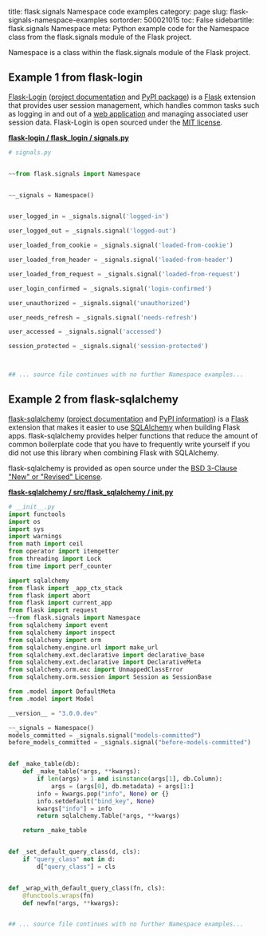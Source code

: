 title: flask.signals Namespace code examples
category: page
slug: flask-signals-namespace-examples
sortorder: 500021015
toc: False
sidebartitle: flask.signals Namespace
meta: Python example code for the Namespace class from the flask.signals module of the Flask project.


Namespace is a class within the flask.signals module of the Flask project.


## Example 1 from flask-login
[Flask-Login](https://github.com/maxcountryman/flask-login)
([project documentation](https://flask-login.readthedocs.io/en/latest/)
and [PyPI package](https://pypi.org/project/Flask-Login/))
is a [Flask](/flask.html) extension that provides user session
management, which handles common tasks such as logging in
and out of a [web application](/web-development.html) and
managing associated user session data. Flask-Login is
open sourced under the
[MIT license](https://github.com/maxcountryman/flask-login/blob/master/LICENSE).

[**flask-login / flask_login / signals.py**](https://github.com/maxcountryman/flask-login/blob/master/flask_login/./signals.py)

```python
# signals.py


~~from flask.signals import Namespace


~~_signals = Namespace()


user_logged_in = _signals.signal('logged-in')

user_logged_out = _signals.signal('logged-out')

user_loaded_from_cookie = _signals.signal('loaded-from-cookie')

user_loaded_from_header = _signals.signal('loaded-from-header')

user_loaded_from_request = _signals.signal('loaded-from-request')

user_login_confirmed = _signals.signal('login-confirmed')

user_unauthorized = _signals.signal('unauthorized')

user_needs_refresh = _signals.signal('needs-refresh')

user_accessed = _signals.signal('accessed')

session_protected = _signals.signal('session-protected')



## ... source file continues with no further Namespace examples...

```


## Example 2 from flask-sqlalchemy
[flask-sqlalchemy](https://github.com/pallets/flask-sqlalchemy)
([project documentation](https://flask-sqlalchemy.palletsprojects.com/en/2.x/)
and
[PyPI information](https://pypi.org/project/Flask-SQLAlchemy/)) is a
[Flask](/flask.html) extension that makes it easier to use
[SQLAlchemy](/sqlalchemy.html) when building Flask apps. flask-sqlalchemy
provides helper functions that reduce the amount of common boilerplate
code that you have to frequently write yourself if you did not use this
library when combining Flask with SQLAlchemy.

flask-sqlalchemy is provided as open source under the
[BSD 3-Clause "New" or "Revised" License](https://github.com/pallets/flask-sqlalchemy/blob/master/LICENSE.rst).

[**flask-sqlalchemy / src/flask_sqlalchemy / __init__.py**](https://github.com/pallets/flask-sqlalchemy/blob/master/src/flask_sqlalchemy/./__init__.py)

```python
# __init__.py
import functools
import os
import sys
import warnings
from math import ceil
from operator import itemgetter
from threading import Lock
from time import perf_counter

import sqlalchemy
from flask import _app_ctx_stack
from flask import abort
from flask import current_app
from flask import request
~~from flask.signals import Namespace
from sqlalchemy import event
from sqlalchemy import inspect
from sqlalchemy import orm
from sqlalchemy.engine.url import make_url
from sqlalchemy.ext.declarative import declarative_base
from sqlalchemy.ext.declarative import DeclarativeMeta
from sqlalchemy.orm.exc import UnmappedClassError
from sqlalchemy.orm.session import Session as SessionBase

from .model import DefaultMeta
from .model import Model

__version__ = "3.0.0.dev"

~~_signals = Namespace()
models_committed = _signals.signal("models-committed")
before_models_committed = _signals.signal("before-models-committed")


def _make_table(db):
    def _make_table(*args, **kwargs):
        if len(args) > 1 and isinstance(args[1], db.Column):
            args = (args[0], db.metadata) + args[1:]
        info = kwargs.pop("info", None) or {}
        info.setdefault("bind_key", None)
        kwargs["info"] = info
        return sqlalchemy.Table(*args, **kwargs)

    return _make_table


def _set_default_query_class(d, cls):
    if "query_class" not in d:
        d["query_class"] = cls


def _wrap_with_default_query_class(fn, cls):
    @functools.wraps(fn)
    def newfn(*args, **kwargs):


## ... source file continues with no further Namespace examples...

```

